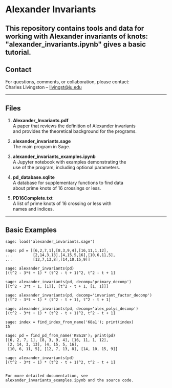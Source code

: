 # Alexander Invariants

This repository contains tools and data for working with Alexander invariants of knots: 
"alexander_invariants.ipynb" gives a basic tutorial. 
---

## Contact

For questions, comments, or collaboration, please contact:  
Charles Livingston – livingst@iu.edu

---

## Files

1. **Alexander_Invariants.pdf**  
   A paper that reviews the definition of Alexander invariants  
   and provides the theoretical background for the programs.

2. **alexander_invariants.sage**  
   The main program in Sage.

3. **alexander_invariants_examples.ipynb**  
   A Jupyter notebook with examples demonstrating the  
   use of the program, including optional parameters.

4. **pd_database.sqlite**  
   A database for supplementary functions to find data  
   about prime knots of 16 crossings or less.

5. **PD16Complete.txt**  
   A list of prime knots of 16 crossing or less with  
   names and indices.

---

## Basic Examples

```sage
sage: load('alexander_invariants.sage')

sage: pd = [[6,2,7,1],[8,3,9,4],[16,11,1,12],
...         [2,14,3,13],[4,15,5,16],[10,6,11,5],
...         [12,7,13,8],[14,10,15,9]]

sage: alexander_invariants(pd)
[(t^2 - 3*t + 1) * (t^2 - t + 1)^2, t^2 - t + 1]

sage: alexander_invariants(pd, decomp='primary_decomp')
[[t^2 - 3*t + 1, [1]], [t^2 - t + 1, [1, 1]]]

sage: alexander_invariants(pd, decomp='invariant_factor_decomp')
[(t^2 - 3*t + 1) * (t^2 - t + 1), t^2 - t + 1]

sage: alexander_invariants(pd, decomp='alex_polys_decomp')
[(t^2 - 3*t + 1) * (t^2 - t + 1)^2, t^2 - t + 1]

sage: index = find_index_from_name('K8a1'); print(index)
15

sage: pd = find_pd_from_name('K8a18'); print(pd)
[[6, 2, 7, 1], [8, 3, 9, 4], [16, 11, 1, 12],
 [2, 14, 3, 13], [4, 15, 5, 16],
 [10, 6, 11, 5], [12, 7, 13, 8], [14, 10, 15, 9]]

sage: alexander_invariants(pd)
[(t^2 - 3*t + 1) * (t^2 - t + 1)^2, t^2 - t + 1]


For more detailed documentation, see alexander_invariants_examples.ipynb and the source code.